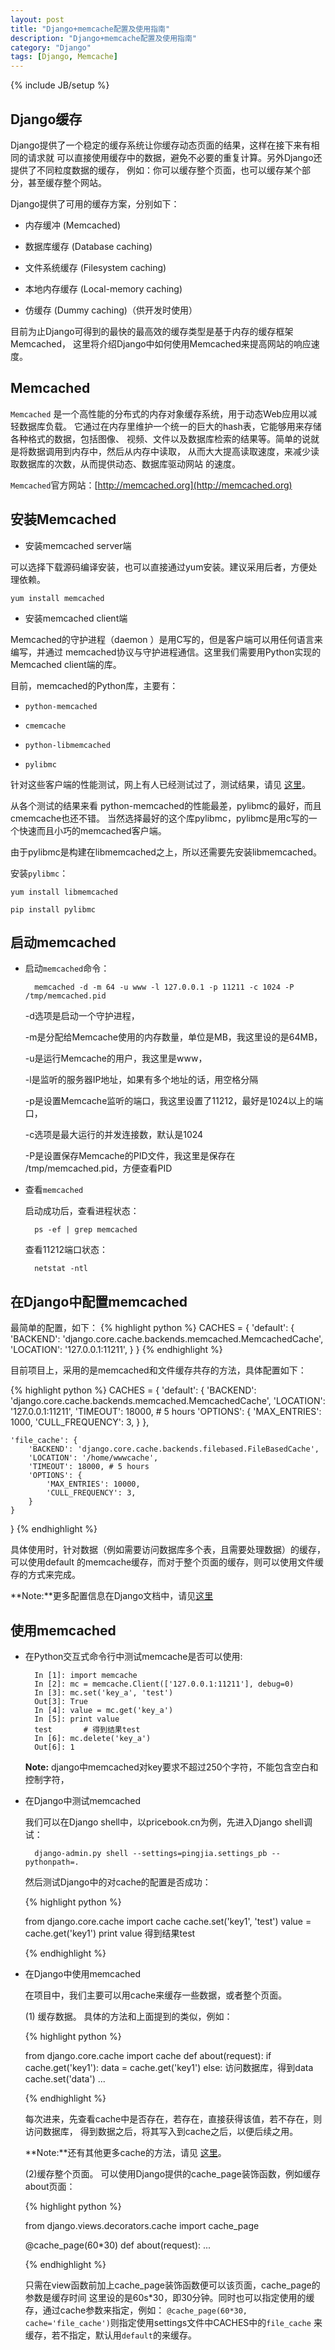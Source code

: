 ```yaml
---
layout: post
title: "Django+memcache配置及使用指南"
description: "Django+memcache配置及使用指南"
category: "Django"
tags: [Django, Memcache]
---
```

{% include JB/setup %}

## Django缓存

Django提供了一个稳定的缓存系统让你缓存动态页面的结果，这样在接下来有相同的请求就
可以直接使用缓存中的数据，避免不必要的重复计算。另外Django还提供了不同粒度数据的缓存，
例如：你可以缓存整个页面，也可以缓存某个部分，甚至缓存整个网站。

Django提供了可用的缓存方案，分别如下：

* 内存缓冲 (Memcached)

* 数据库缓存 (Database caching)

* 文件系统缓存 (Filesystem caching)

* 本地内存缓存 (Local-memory caching)

* 仿缓存 (Dummy caching)（供开发时使用）

目前为止Django可得到的最快的最高效的缓存类型是基于内存的缓存框架Memcached，
这里将介绍Django中如何使用Memcached来提高网站的响应速度。

## Memcached

`Memcached` 是一个高性能的分布式的内存对象缓存系统，用于动态Web应用以减轻数据库负载。
它通过在内存里维护一个统一的巨大的hash表，它能够用来存储各种格式的数据，包括图像、
视频、文件以及数据库检索的结果等。简单的说就是将数据调用到内存中，然后从内存中读取，
从而大大提高读取速度，来减少读取数据库的次数，从而提供动态、数据库驱动网站
的速度。

`Memcached`官方网站：[http://memcached.org](http://memcached.org)

## 安装Memcached

* 安装memcached server端

可以选择下载源码编译安装，也可以直接通过yum安装。建议采用后者，方便处理依赖。

    yum install memcached

* 安装memcached client端

Memcached的守护进程（daemon ）是用C写的，但是客户端可以用任何语言来编写，并通过
memcached协议与守护进程通信。这里我们需要用Python实现的Memcached client端的库。

目前，memcached的Python库，主要有：

  * `python-memcached`

  * `cmemcache`

  * `python-libmemcached`

  * `pylibmc`

针对这些客户端的性能测试，网上有人已经测试过了，测试结果，请见
[这里](http://www.iteye.com/topic/341763)。

从各个测试的结果来看 python-memcached的性能最差，pylibmc的最好，而且cmemcache也还不错。
当然选择最好的这个库pylibmc，pylibmc是用c写的一个快速而且小巧的memcached客户端。

由于pylibmc是构建在libmemcached之上，所以还需要先安装libmemcached。

安装`pylibmc`：

    yum install libmemcached

    pip install pylibmc


## 启动memcached

* 启动`memcached`命令：


        memcached -d -m 64 -u www -l 127.0.0.1 -p 11211 -c 1024 -P /tmp/memcached.pid


    -d选项是启动一个守护进程，

    -m是分配给Memcache使用的内存数量，单位是MB，我这里设的是64MB，

    -u是运行Memcache的用户，我这里是www，

    -l是监听的服务器IP地址，如果有多个地址的话，用空格分隔

    -p是设置Memcache监听的端口，我这里设置了11212，最好是1024以上的端口，

    -c选项是最大运行的并发连接数，默认是1024

    -P是设置保存Memcache的PID文件，我这里是保存在 /tmp/memcached.pid，方便查看PID

* 查看`memcached`

    启动成功后，查看进程状态：

        ps -ef | grep memcached

    查看11212端口状态：

        netstat -ntl

## 在Django中配置memcached

最简单的配置，如下：
{% highlight python %}
CACHES = {
    'default': {
        'BACKEND': 'django.core.cache.backends.memcached.MemcachedCache',
        'LOCATION': '127.0.0.1:11211',
    }
}
{% endhighlight %}

目前项目上，采用的是memcached和文件缓存共存的方法，具体配置如下：

{% highlight python %}
CACHES = {
    'default': {
        'BACKEND': 'django.core.cache.backends.memcached.MemcachedCache',
        'LOCATION': '127.0.0.1:11211',
        'TIMEOUT': 18000, # 5 hours
        'OPTIONS': {
            'MAX_ENTRIES': 1000,
            'CULL_FREQUENCY': 3,
        }
    },

    'file_cache': {
        'BACKEND': 'django.core.cache.backends.filebased.FileBasedCache',
        'LOCATION': '/home/wwwcache',
        'TIMEOUT': 18000, # 5 hours
        'OPTIONS': {
            'MAX_ENTRIES': 10000,
            'CULL_FREQUENCY': 3,
        }
    }
}
{% endhighlight %}

具体使用时，针对数据（例如需要访问数据库多个表，且需要处理数据）的缓存，可以使用default
的memcache缓存，而对于整个页面的缓存，则可以使用文件缓存的方式来完成。

**Note:**更多配置信息在Django文档中，请见[这里](https://docs.djangoproject.com/en/1.4/topics/cache/)

## 使用memcached

* 在Python交互式命令行中测试memcache是否可以使用:


        In [1]: import memcache
        In [2]: mc = memcache.Client(['127.0.0.1:11211'], debug=0)
        In [3]: mc.set('key_a', 'test')
        Out[3]: True
        In [4]: value = mc.get('key_a')
        In [5]: print value
        test       # 得到结果test  
        In [6]: mc.delete('key_a')
        Out[6]: 1

    **Note:**
    django中memcached对key要求不超过250个字符，不能包含空白和控制字符，

* 在Django中测试memcached

    我们可以在Django shell中，以pricebook.cn为例，先进入Django shell调试：
    
        django-admin.py shell --settings=pingjia.settings_pb --pythonpath=.

    然后测试Django中的对cache的配置是否成功：

    {% highlight python %}

    from django.core.cache import cache
    cache.set('key1', 'test')
    value = cache.get('key1')
    print value
    得到结果test

    {% endhighlight %}

* 在Django中使用memcached

    在项目中，我们主要可以用cache来缓存一些数据，或者整个页面。

    (1) 缓存数据。
    具体的方法和上面提到的类似，例如：

    {% highlight python %}

    from django.core.cache import cache
    def about(request):
        if cache.get('key1'):
            data = cache.get('key1')
        else:
            访问数据库，得到data
            cache.set('data')
        ...

    {% endhighlight %}

    每次进来，先查看cache中是否存在，若存在，直接获得该值，若不存在，则访问数据库，
    得到数据之后，将其写入到cache之后，以便后续之用。

    **Note:**还有其他更多cache的方法，请见
    [这里](https://docs.djangoproject.com/en/1.4/topics/cache/#the-low-level-cache-api)。


    (2)缓存整个页面。
    可以使用Django提供的cache_page装饰函数，例如缓存about页面：

    {% highlight python %}

    from django.views.decorators.cache import cache_page

    @cache_page(60*30)
    def about(request):
        ...

    {% endhighlight %}
    
    只需在view函数前加上cache_page装饰函数便可以该页面，cache_page的参数是缓存时间
    这里设的是60s*30，即30分钟。同时也可以指定使用的缓存，通过cache参数来指定，例如：
    `@cache_page(60*30, cache='file_cache')`则指定使用settings文件中CACHES中的`file_cache`
    来缓存，若不指定，默认用`default`的来缓存。